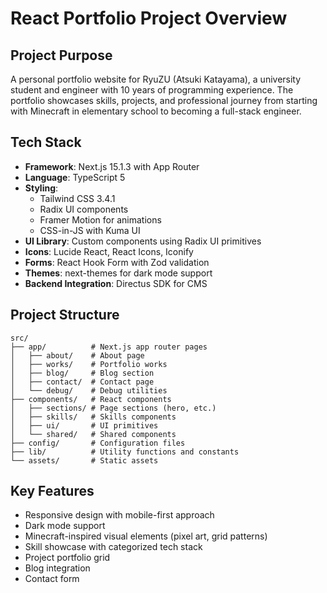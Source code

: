 # React Portfolio Project Overview

## Project Purpose
A personal portfolio website for RyuZU (Atsuki Katayama), a university student and engineer with 10 years of programming experience. The portfolio showcases skills, projects, and professional journey from starting with Minecraft in elementary school to becoming a full-stack engineer.

## Tech Stack
- **Framework**: Next.js 15.1.3 with App Router
- **Language**: TypeScript 5
- **Styling**: 
  - Tailwind CSS 3.4.1
  - Radix UI components
  - Framer Motion for animations
  - CSS-in-JS with Kuma UI
- **UI Library**: Custom components using Radix UI primitives
- **Icons**: Lucide React, React Icons, Iconify
- **Forms**: React Hook Form with Zod validation
- **Themes**: next-themes for dark mode support
- **Backend Integration**: Directus SDK for CMS

## Project Structure
```
src/
├── app/          # Next.js app router pages
│   ├── about/    # About page
│   ├── works/    # Portfolio works
│   ├── blog/     # Blog section
│   ├── contact/  # Contact page
│   └── debug/    # Debug utilities
├── components/   # React components
│   ├── sections/ # Page sections (hero, etc.)
│   ├── skills/   # Skills components
│   ├── ui/       # UI primitives
│   └── shared/   # Shared components
├── config/       # Configuration files
├── lib/          # Utility functions and constants
└── assets/       # Static assets
```

## Key Features
- Responsive design with mobile-first approach
- Dark mode support
- Minecraft-inspired visual elements (pixel art, grid patterns)
- Skill showcase with categorized tech stack
- Project portfolio grid
- Blog integration
- Contact form